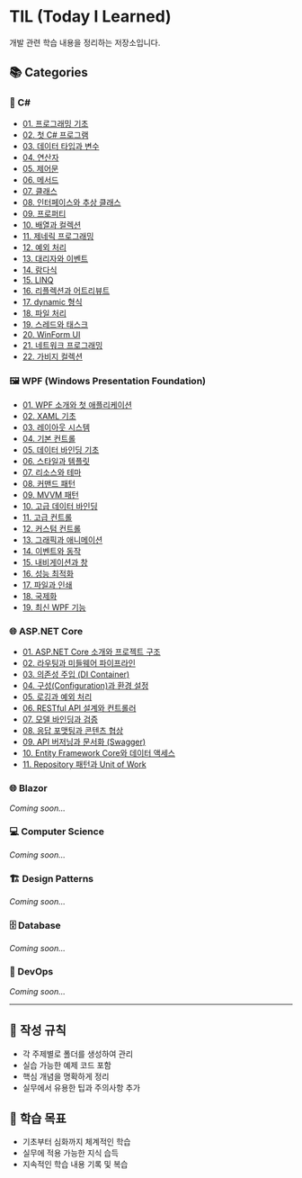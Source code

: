 # TIL (Today I Learned)

개발 관련 학습 내용을 정리하는 저장소입니다.

## 📚 Categories

### 🔷 C#
- [01. 프로그래밍 기초](CSharp/01-programming-basics.md)
- [02. 첫 C# 프로그램](CSharp/02-first-csharp-program.md)
- [03. 데이터 타입과 변수](CSharp/03-data-types-and-variables.md)
- [04. 연산자](CSharp/04-operators.md)
- [05. 제어문](CSharp/05-control-flow.md)
- [06. 메서드](CSharp/06-methods.md)
- [07. 클래스](CSharp/07-classes.md)
- [08. 인터페이스와 추상 클래스](CSharp/08-interfaces-and-abstract-classes.md)
- [09. 프로퍼티](CSharp/09-properties.md)
- [10. 배열과 컬렉션](CSharp/10-arrays-and-collections.md)
- [11. 제네릭 프로그래밍](CSharp/11-generic-programming.md)
- [12. 예외 처리](CSharp/12-exception-handling.md)
- [13. 대리자와 이벤트](CSharp/13-delegates-and-events.md)
- [14. 람다식](CSharp/14-lambda-expressions.md)
- [15. LINQ](CSharp/15-linq.md)
- [16. 리플렉션과 어트리뷰트](CSharp/16-reflection-and-attributes.md)
- [17. dynamic 형식](CSharp/17-dynamic-type.md)
- [18. 파일 처리](CSharp/18-file-handling.md)
- [19. 스레드와 태스크](CSharp/19-threads-and-tasks.md)
- [20. WinForm UI](CSharp/20-winform-ui.md)
- [21. 네트워크 프로그래밍](CSharp/21-network-programming.md)
- [22. 가비지 컬렉션](CSharp/22-garbage-collection.md)

### 🖼️ WPF (Windows Presentation Foundation)
- [01. WPF 소개와 첫 애플리케이션](WPF/01-wpf-introduction.md)
- [02. XAML 기초](WPF/02-xaml-basics.md)
- [03. 레이아웃 시스템](WPF/03-layout-system.md)
- [04. 기본 컨트롤](WPF/04-basic-controls.md)
- [05. 데이터 바인딩 기초](WPF/05-data-binding-basics.md)
- [06. 스타일과 템플릿](WPF/06-styles-and-templates.md)
- [07. 리소스와 테마](WPF/07-resources-and-themes.md)
- [08. 커맨드 패턴](WPF/08-command-pattern.md)
- [09. MVVM 패턴](WPF/09-mvvm-pattern.md)
- [10. 고급 데이터 바인딩](WPF/10-advanced-data-binding.md)
- [11. 고급 컨트롤](WPF/11-advanced-controls.md)
- [12. 커스텀 컨트롤](WPF/12-custom-controls.md)
- [13. 그래픽과 애니메이션](WPF/13-graphics-and-animation.md)
- [14. 이벤트와 동작](WPF/14-events-and-behaviors.md)
- [15. 내비게이션과 창](WPF/15-navigation-and-windows.md)
- [16. 성능 최적화](WPF/16-performance-optimization.md)
- [17. 파일과 인쇄](WPF/17-file-and-printing.md)
- [18. 국제화](WPF/18-internationalization.md)
- [19. 최신 WPF 기능](WPF/19-modern-wpf-features.md)

### 🌐 ASP.NET Core
- [01. ASP.NET Core 소개와 프로젝트 구조](ASP.NET-Core/01-introduction-and-project-structure.md)
- [02. 라우팅과 미들웨어 파이프라인](ASP.NET-Core/02-routing-and-middleware-pipeline.md)
- [03. 의존성 주입 (DI Container)](ASP.NET-Core/03-dependency-injection.md)
- [04. 구성(Configuration)과 환경 설정](ASP.NET-Core/04-configuration-and-environments.md)
- [05. 로깅과 예외 처리](ASP.NET-Core/05-logging-and-exception-handling.md)
- [06. RESTful API 설계와 컨트롤러](ASP.NET-Core/06-restful-api-design-and-controllers.md)
- [07. 모델 바인딩과 검증](ASP.NET-Core/07-model-binding-and-validation.md)
- [08. 응답 포맷팅과 콘텐츠 협상](ASP.NET-Core/08-response-formatting-and-content-negotiation.md)
- [09. API 버저닝과 문서화 (Swagger)](ASP.NET-Core/09-api-versioning-and-documentation.md)
- [10. Entity Framework Core와 데이터 액세스](ASP.NET-Core/10-entity-framework-core-and-data-access.md)
- [11. Repository 패턴과 Unit of Work](ASP.NET-Core/11-repository-pattern-and-unit-of-work.md)

### 🌐 Blazor
*Coming soon...*

### 💻 Computer Science
*Coming soon...*

### 🏗️ Design Patterns
*Coming soon...*

### 🗄️ Database
*Coming soon...*

### 🔧 DevOps
*Coming soon...*

---

## 📝 작성 규칙
- 각 주제별로 폴더를 생성하여 관리
- 실습 가능한 예제 코드 포함
- 핵심 개념을 명확하게 정리
- 실무에서 유용한 팁과 주의사항 추가

## 🎯 학습 목표
- 기초부터 심화까지 체계적인 학습
- 실무에 적용 가능한 지식 습득
- 지속적인 학습 내용 기록 및 복습